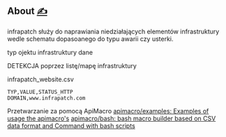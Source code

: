 
## About [<span style='font-size:20px;'>&#x270D;</span>](https://github.com/infra-patch/bash/edit/main/ABOUT.md)

infrapatch służy do naprawiania niedziałających elementów infrastruktury
wedle schematu dopasoanego do typu awarii czy usterki.



typ ojektu infrastruktury
dane

DETEKCJA poprzez listę/mapę infrastruktury

infrapatch_website.csv

    TYP,VALUE,STATUS_HTTP
    DOMAIN,www.infrapatch.com


Przetwarzanie za pomocą ApiMacro
[apimacro/examples: Examples of usage the apimacro's](https://github.com/apimacro/examples)
[apimacro/bash: bash macro builder based on CSV data format and Command with bash scripts](https://github.com/apimacro/bash)

